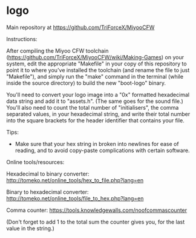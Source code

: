 # logo
Main repository at https://github.com/TriForceX/MiyooCFW

Instructions:

After compiling the Miyoo CFW toolchain (https://github.com/TriForceX/MiyooCFW/wiki/Making-Games) on your system, edit the appropriate "Makefile" in your copy of this repository to point it to where you've installed the toolchain (and rename the file to just "Makefile"), and simply run the "make" command in the terminal (while inside the source directory) to build the new "boot-logo" binary.

You'll need to convert your logo image into a "0x" formatted hexadecimal data string and add it to "assets.h". (The same goes for the sound file.) You'll also need to count the total number of "initialisers", the comma separated values, in your hexadecimal string, and write their total number into the square brackets for the header identifier that contains your file.

Tips:

- Make sure that your hex string in broken into newlines for ease of reading, and to avoid copy-paste complications with certain software.

Online tools/resources:

Hexadecimal to binary converter: http://tomeko.net/online_tools/hex_to_file.php?lang=en

Binary to hexadecimal converter: http://tomeko.net/online_tools/file_to_hex.php?lang=en

Comma counter: https://tools.knowledgewalls.com/noofcommascounter

(Don't forget to add 1 to the total sum the counter gives you, for the last value in the string.)
